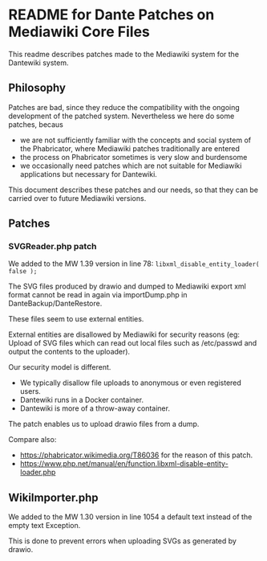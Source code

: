 
# README for Dante Patches on Mediawiki Core Files

This readme describes patches made to the Mediawiki system for the Dantewiki system.

## Philosophy

Patches are bad, since they reduce the compatibility with the ongoing development of the patched system. 
Nevertheless we here do some patches, becaus
* we are not sufficiently familiar with the concepts and social system of the Phabricator, where Mediawiki patches
  traditionally are entered 
* the process on Phabricator sometimes is very slow and burdensome
* we occasionally need patches which are not suitable for Mediawiki applications but necessary for Dantewiki.

This document describes these patches and our needs, so that they can be carried over to future Mediawiki versions.

## Patches

###  SVGReader.php patch

We added to the MW 1.39 version in line 78:
```	libxml_disable_entity_loader( false );  ```

The SVG files produced by drawio and dumped to Mediawiki export xml format cannot be
read in again via importDump.php in DanteBackup/DanteRestore.

These files seem to use external entities.
 
External entities are disallowed by Mediawiki for security reasons (eg: Upload of SVG files which 
can read out local files such as /etc/passwd and output the contents to the uploader).

Our security model is different. 
* We typically disallow file uploads to anonymous or even registered users.
* Dantewiki runs in a Docker container.
* Dantewiki is more of a throw-away container.

The patch enables us to upload drawio files from a dump.

Compare also: 
* https://phabricator.wikimedia.org/T86036 for the reason of this patch.
* https://www.php.net/manual/en/function.libxml-disable-entity-loader.php

## WikiImporter.php

We added to the MW 1.30 version in line 1054 a default text instead of the empty text Exception.

This is done to prevent errors when uploading SVGs as generated by drawio.


